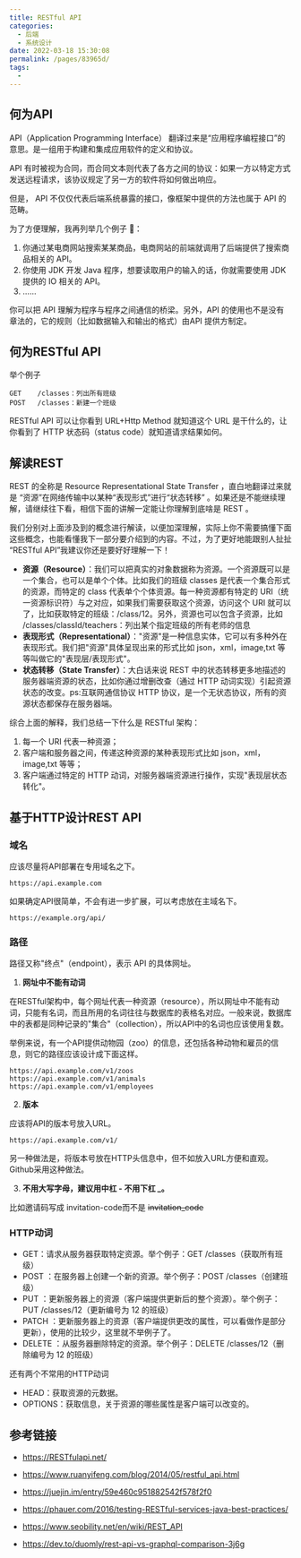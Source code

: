 ```yaml
---
title: RESTful API
categories: 
  - 后端
  - 系统设计
date: 2022-03-18 15:30:08
permalink: /pages/83965d/
tags: 
  - 
---
```

## 何为API

API（Application Programming Interface） 翻译过来是“应用程序编程接口”的意思。是一组用于构建和集成应用软件的定义和协议。

API 有时被视为合同，而合同文本则代表了各方之间的协议：如果一方以特定方式发送远程请求，该协议规定了另一方的软件将如何做出响应。

但是， API 不仅仅代表后端系统暴露的接口，像框架中提供的方法也属于 API 的范畴。

为了方便理解，我再列举几个例子 🌰：

1. 你通过某电商网站搜索某某商品，电商网站的前端就调用了后端提供了搜索商品相关的 API。
2. 你使用 JDK 开发 Java 程序，想要读取用户的输入的话，你就需要使用 JDK 提供的 IO 相关的 API。
3. ......

你可以把 API 理解为程序与程序之间通信的桥梁。另外，API 的使用也不是没有章法的，它的规则（比如数据输入和输出的格式）由API 提供方制定。

## 何为RESTful API

举个例子

```
GET    /classes：列出所有班级
POST   /classes：新建一个班级
```

RESTful API 可以让你看到 URL+Http Method 就知道这个 URL 是干什么的，让你看到了 HTTP 状态码（status code）就知道请求结果如何。

## 解读REST

REST 的全称是 Resource Representational State Transfer ，直白地翻译过来就是 “资源”在网络传输中以某种“表现形式”进行“状态转移” 。如果还是不能继续理解，请继续往下看，相信下面的讲解一定能让你理解到底啥是 REST 。

我们分别对上面涉及到的概念进行解读，以便加深理解，实际上你不需要搞懂下面这些概念，也能看懂我下一部分要介绍到的内容。不过，为了更好地能跟别人扯扯 “RESTful API”我建议你还是要好好理解一下！

* **资源（Resource）**：我们可以把真实的对象数据称为资源。一个资源既可以是一个集合，也可以是单个个体。比如我们的班级 classes 是代表一个集合形式的资源，而特定的 class 代表单个个体资源。每一种资源都有特定的 URI（统一资源标识符）与之对应，如果我们需要获取这个资源，访问这个 URI 就可以了，比如获取特定的班级：/class/12。另外，资源也可以包含子资源，比如 /classes/classId/teachers：列出某个指定班级的所有老师的信息
* **表现形式（Representational）**："资源"是一种信息实体，它可以有多种外在表现形式。我们把"资源"具体呈现出来的形式比如 json，xml，image,txt 等等叫做它的"表现层/表现形式"。
* **状态转移（State Transfer）**：大白话来说 REST 中的状态转移更多地描述的服务器端资源的状态，比如你通过增删改查（通过 HTTP 动词实现）引起资源状态的改变。ps:互联网通信协议 HTTP 协议，是一个无状态协议，所有的资源状态都保存在服务器端。

综合上面的解释，我们总结一下什么是 RESTful 架构：

1. 每一个 URI 代表一种资源；
2. 客户端和服务器之间，传递这种资源的某种表现形式比如 json，xml，image,txt 等等；
3. 客户端通过特定的 HTTP 动词，对服务器端资源进行操作，实现"表现层状态转化"。

## 基于HTTP设计REST API

### 域名

应该尽量将API部署在专用域名之下。

```
https://api.example.com
```

如果确定API很简单，不会有进一步扩展，可以考虑放在主域名下。

```
https://example.org/api/
```

### 路径

路径又称"终点"（endpoint），表示 API 的具体网址。

1. **网址中不能有动词**

在RESTful架构中，每个网址代表一种资源（resource），所以网址中不能有动词，只能有名词，而且所用的名词往往与数据库的表格名对应。一般来说，数据库中的表都是同种记录的"集合"（collection），所以API中的名词也应该使用复数。

举例来说，有一个API提供动物园（zoo）的信息，还包括各种动物和雇员的信息，则它的路径应该设计成下面这样。
```
https://api.example.com/v1/zoos
https://api.example.com/v1/animals
https://api.example.com/v1/employees
```

2. **版本**

应该将API的版本号放入URL。

```
https://api.example.com/v1/
```

另一种做法是，将版本号放在HTTP头信息中，但不如放入URL方便和直观。Github采用这种做法。

3. **不用大写字母，建议用中杠 - 不用下杠 _。** 
 
比如邀请码写成 invitation-code而不是 ~~invitation_code~~

### HTTP动词

* GET：请求从服务器获取特定资源。举个例子：GET /classes（获取所有班级）
* POST ：在服务器上创建一个新的资源。举个例子：POST /classes（创建班级）
* PUT ：更新服务器上的资源（客户端提供更新后的整个资源）。举个例子：PUT /classes/12（更新编号为 12 的班级）
* PATCH ：更新服务器上的资源（客户端提供更改的属性，可以看做作是部分更新），使用的比较少，这里就不举例子了。
* DELETE ：从服务器删除特定的资源。举个例子：DELETE /classes/12（删除编号为 12 的班级）

还有两个不常用的HTTP动词

* HEAD：获取资源的元数据。
* OPTIONS：获取信息，关于资源的哪些属性是客户端可以改变的。

## 参考链接

* <https://RESTfulapi.net/>

* <https://www.ruanyifeng.com/blog/2014/05/restful_api.html>

* <https://juejin.im/entry/59e460c951882542f578f2f0>

* <https://phauer.com/2016/testing-RESTful-services-java-best-practices/>

* <https://www.seobility.net/en/wiki/REST_API>

* <https://dev.to/duomly/rest-api-vs-graphql-comparison-3j6g>